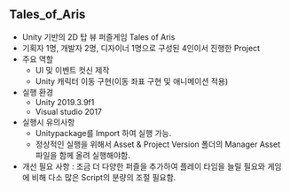 ## Tales_of_Aris
+ Unity 기반의 2D 탑 뷰 퍼즐게임 Tales of Aris
+ 기획자 1명, 개발자 2명, 디자이너 1명으로 구성된 4인이서 진행한 Project
+ 주요 역할
	+ UI 및 이벤트 컷신 제작
	+ Unity 캐릭터 이동 구현(이동 좌표 구현 및 애니메이션 적용)
+ 실행 환경
	+ Unity 2019.3.9f1
	+ Visual studio 2017
+ 실행시 유의사항
	+ Unitypackage를 Import 하여 실행 가능.
	+ 정상적인 실행을 위해서 Asset & Project Version 폴더의 Manager Asset 파일을 함께 올려 실행해야함.
+ 개선 필요 사항 : 조금 더 다양한 퍼즐을 추가하여 플레이 타임을 늘릴 필요와 게임에 비해 다소 많은 Script의 분량의 조절 필요함.
